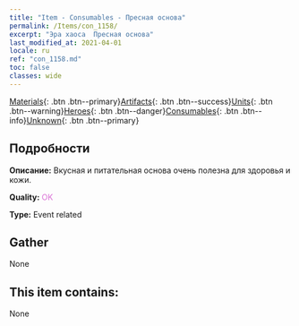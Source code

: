 ```yaml
---
title: "Item - Consumables - Пресная основа"
permalink: /Items/con_1158/
excerpt: "Эра хаоса  Пресная основа"
last_modified_at: 2021-04-01
locale: ru
ref: "con_1158.md"
toc: false
classes: wide
---
```

 [Materials](/ru/Items/){: .btn .btn--primary}[Artifacts](/ru/Items/Artifacts/){: .btn .btn--success}[Units](/ru/Items/Units/){: .btn .btn--warning}[Heroes](/ru/Items/Heroes/){: .btn .btn--danger}[Consumables](/ru/Items/Consumables/){: .btn .btn--info}[Unknown](/ru/Items/Unknown/){: .btn .btn--primary}

## Подробности
 **Описание:** Вкусная и питательная основа очень полезна для здоровья и кожи.

 **Quality:** <span style="color: #DA70D6">OK</span>

 **Type:** Event related

## Gather

  None

## This item contains:

  None

